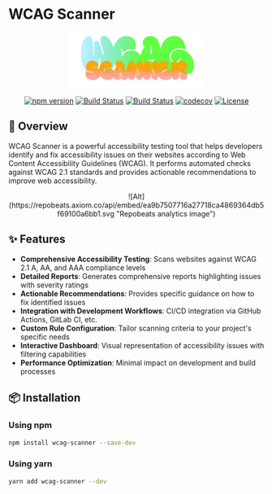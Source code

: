# WCAG Scanner

<div align="center">
  <img src="/imgs/wcag-scanner-logo.png" alt="WCAG Scanner Logo" />
  
  [![npm version](https://img.shields.io/npm/v/wcag-scanner.svg)](https://www.npmjs.com/package/wcag-scanner)
  [![Build Status](https://img.shields.io/github/actions/workflow/status/sinhaparth5/wcag-scanner/lint.yml?branch=main)](https://github.com/sinhaparth5/wcag-scanner/actions)
  [![Build Status](https://img.shields.io/github/actions/workflow/status/sinhaparth5/wcag-scanner/typo-check.yml?branch=main)](https://github.com/sinhaparth5/wcag-scanner/actions)
  [![codecov](https://codecov.io/gh/sinhaparth5/wcag-scanner/branch/main/graph/badge.svg)](https://codecov.io/gh/sinhaparth5/wcag-scanner)
  [![License](https://img.shields.io/npm/l/wcag-scanner.svg)](https://github.com/sinhaparth5/wcag-scanner/blob/main/LICENSE)
</div>

## 🚀 Overview

WCAG Scanner is a powerful accessibility testing tool that helps developers identify and fix accessibility issues on their websites according to Web Content Accessibility Guidelines (WCAG). It performs automated checks against WCAG 2.1 standards and provides actionable recommendations to improve web accessibility.

<div align="center">
  ![Alt](https://repobeats.axiom.co/api/embed/ea9b7507716a27718ca4869364db5f69100a6bb1.svg "Repobeats analytics image")
</div>

## ✨ Features

- **Comprehensive Accessibility Testing**: Scans websites against WCAG 2.1 A, AA, and AAA compliance levels
- **Detailed Reports**: Generates comprehensive reports highlighting issues with severity ratings
- **Actionable Recommendations**: Provides specific guidance on how to fix identified issues
- **Integration with Development Workflows**: CI/CD integration via GitHub Actions, GitLab CI, etc.
- **Custom Rule Configuration**: Tailor scanning criteria to your project's specific needs
- **Interactive Dashboard**: Visual representation of accessibility issues with filtering capabilities
- **Performance Optimization**: Minimal impact on development and build processes

## 📦 Installation

### Using npm

```bash
npm install wcag-scanner --save-dev
```

### Using yarn
```bash
yarn add wcag-scanner --dev
```